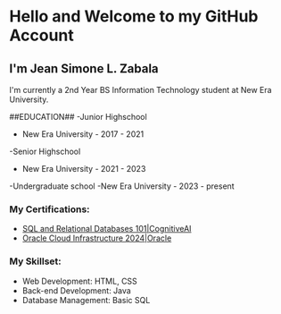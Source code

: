 # Hello and Welcome to my GitHub Account

## I'm Jean Simone L. Zabala
I'm currently a 2nd Year BS Information Technology student at New Era University.

##EDUCATION##
-Junior Highschool
- New Era University - 2017 - 2021

-Senior Highschool
- New Era University - 2021 - 2023

-Undergraduate school
-New Era University - 2023 - present


### My Certifications:
- [SQL and Relational Databases 101|CognitiveAI](https://courses.cognitiveclass.ai/certificates/239c0420e09742f0b7faca2d91384da3)
- [Oracle Cloud Infrastructure 2024|Oracle](https://brm-certview.oracle.com/ords/certview/ecertificate?ssn=OC5434382&trackId=OCI2024FNDCFA&key=f1b94e20f8afa4db476cf8657626d156ecbee387)


### My Skillset:
- Web Development: HTML, CSS
- Back-end Development: Java
- Database Management: Basic SQL

